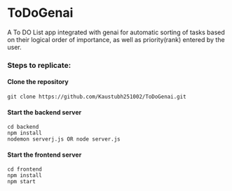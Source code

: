 # ToDoGenai

A To DO List app integrated with genai for automatic sorting of tasks based on their logical order of importance, as well as priority(rank) entered by the user.


### Steps to replicate:

#### Clone the repository

```
git clone https://github.com/Kaustubh251002/ToDoGenai.git
```

#### Start the backend server

```
cd backend
npm install
nodemon serverj.js OR node server.js
```

#### Start the frontend server

```
cd frontend
npm install
npm start
```
